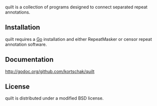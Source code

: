 quilt is a collection of programs designed to connect separated repeat annotations.

## Installation

quilt requires a [Go](http://golang.org) installation and either RepeatMasker or censor repeat annotation software.

## Documentation

http://godoc.org/github.com/kortschak/quilt

## License

quilt is distributed under a modified BSD license.
